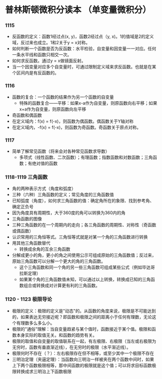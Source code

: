 # 普林斯顿微积分读本 （单变量微积分）

### 1115
- 反函数的定义：函数1经过点(x, y)，函数2经过点（y, x)。1的值域是2的定义域，反过来也成立。1和2关于y = x对称。
- 如何判断一个函数是否为反函数：水平检验，自变量和因变量一一对应。任何一条水平线和函数只相交一次。
- 如何求反函数。通过y = x做镜面反射。
- 当一个因变量对应多个自变量时，可通过限制定义域来求反函数。也就是在某个区间内是有反函数的。

### 1116
- 函数的复合：一个函数的结果作为另一个函数的自变量
	- 特殊的函数复合——平移：如果x-a作为自变量，则原函数向右平移；如果x+a作为自变量，则原函数向左平移
- 奇函数和偶函数
 - 在定义域内：f(x) = f(-x)，则函数为偶函数。偶函数关于Y轴对称
 - 在定义域内，-f(x) = f(-x)，则函数为奇函数。奇函数关于原点对称。

### 1117
- 简单了解常见函数（将来会对各种常见函数求导数）
	- 多项式（线性函数、二次函数）；有理函数；指数函数和对数函数；三角函数；有绝对值的函数


### 1118-1119 三角函数
- 角的两种表示方式（角度和弧度）
- 三种（六种）三角函数的定义；常见角度的三角函数值
- 已知弧度（角度），如何求三角函数的值：确定角所在的象限、找到参考角、确定正负号
 - 因为角度具有周期性，大于360度的角可以转换为360内的角
- 三角函数的图像
 - 三种三角函数的在一个周期内的走向；各三角函数的周期性、对称性（奇函数或偶函数）
- 认识常用的三角恒等式。三角恒等式就是对某一个角的三角函数进行转换
 - 用其他三角函数替代
	- 转换成余角的互余三角函数
 - 分解成更小的角，更小的角之间使用公示可组成原始的三角函数值；反过来，原始三角函数可以分解一个更大的角的三角函数。
	- 这个三角函数和同一个角的另一些三角函数可组成某些公式（例如毕达哥拉斯定理）
	- 如果某个角的三角函数值未知，可以通过以上转换，转换成已知的三角函数组合或转换成对计算更有利的三角函数。

### 1120 - 1123 极限导论
- 极限的定义：极限的定义是"动态"的。从函数的角度来说，极限是不可能达到的，如果表达无穷接近呢？即函数和极限之间的距离小于任何有理数，无论这个有理数多么多么小。
- 极限的"通俗"理解：当自变量趋紧与某个值时，函数接近于某个值。极限和函数本身实际的取值无关。和函数的趋势有关。
- 极限的取值和自变量的取值联系在一起，有左极限、右极限（当左或右极限为无穷时，函数有垂直渐近线），在无穷时的极限（水平渐近线）。
- 极限何时不存在（？）：左右极限存在但不相等，或至少其中一个极限不存在
- 三明治定理（夹逼定理）：当函数向三明治一样被夹在两个函数中间时，如果上下两个函数极限相等，那中间函数的极限就是这个值；可以将求目标函数极限转换成求三明治上下函数极限